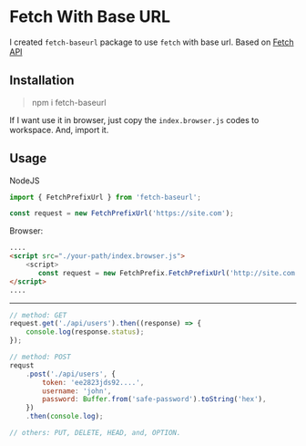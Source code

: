 # Fetch With Base URL

I created `fetch-baseurl` package to use `fetch` with base url. Based on [Fetch API](https://developer.mozilla.org/en-US/docs/Web/API/Fetch_API)

## Installation

> npm i fetch-baseurl

If I want use it in browser, just copy the `index.browser.js` codes to workspace. And, import it.

## Usage

NodeJS

```js
import { FetchPrefixUrl } from 'fetch-baseurl';

const request = new FetchPrefixUrl('https://site.com');
```

Browser:

```html
....
<script src="./your-path/index.browser.js">
	<script>
	   const request = new FetchPrefix.FetchPrefixUrl('http://site.com');
</script>
....
```

---

```js
// method: GET
request.get('./api/users').then((response) => {
	console.log(response.status);
});

// method: POST
requst
	.post('./api/users', {
		token: 'ee2823jds92....',
		username: 'john',
		password: Buffer.from('safe-password').toString('hex'),
	})
	.then(console.log);

// others: PUT, DELETE, HEAD, and, OPTION.
```
